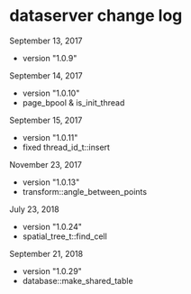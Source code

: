 # dataserver change log

September 13, 2017

- version "1.0.9"

September 14, 2017

- version "1.0.10"
- page_bpool & is_init_thread

September 15, 2017

- version "1.0.11"
- fixed thread_id_t::insert

November 23, 2017

- version "1.0.13"
- transform::angle_between_points

July 23, 2018

- version "1.0.24"
- spatial_tree_t::find_cell

September 21, 2018

- version "1.0.29"
- database::make_shared_table
